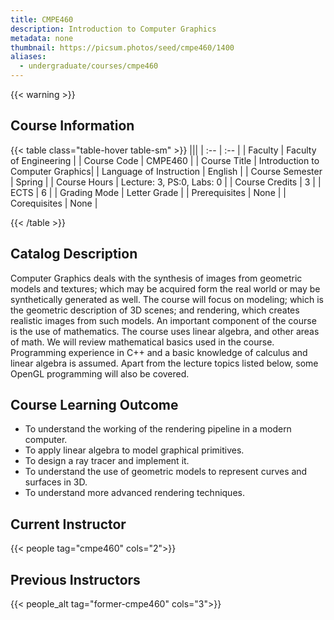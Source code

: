 ```yaml
---
title: CMPE460
description: Introduction to Computer Graphics
metadata: none
thumbnail: https://picsum.photos/seed/cmpe460/1400
aliases:
  - undergraduate/courses/cmpe460
---
```

{{< warning >}}
## Course Information

<!-- prettier-ignore-start -->
{{< table class="table-hover table-sm" >}}
|||
| :-- | :-- |
| Faculty | Faculty of Engineering |
| Course Code | CMPE460 |
| Course Title | Introduction to Computer Graphics|
| Language of Instruction | English |
| Course Semester | Spring |
| Course Hours | Lecture: 3, PS:0, Labs: 0 |
| Course Credits | 3 |
| ECTS | 6 |
| Grading Mode | Letter Grade |
| Prerequisites | None |
| Corequisites | None |

{{< /table >}}
<!-- prettier-ignore-end -->


## Catalog Description

Computer Graphics deals with the synthesis of images from geometric models and textures; which may be acquired form the real world or may be synthetically generated as well. The course will focus on modeling; which is the geometric description of 3D scenes; and rendering, which creates realistic images from such models.  An important component of the course is the use of mathematics. The course uses linear algebra, and other areas of math. We will review mathematical basics used in the course. Programming experience in C++ and a basic knowledge of calculus and linear algebra is assumed. Apart from the lecture topics listed below, some OpenGL programming will also be covered.

## Course Learning Outcome

- To understand the working of the rendering pipeline in a modern computer.
- To apply linear algebra to model graphical primitives.
- To design a ray tracer and implement it.
- To understand the use of geometric models to represent curves and surfaces in 3D.
- To understand more advanced rendering techniques.

## Current Instructor

{{< people tag="cmpe460" cols="2">}}

## Previous Instructors

{{< people_alt tag="former-cmpe460" cols="3">}}
